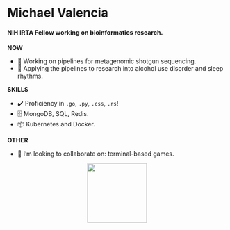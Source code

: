 # Michael Valencia

#### NIH IRTA Fellow working on bioinformatics research. 

<b> NOW </b>
- 🦠 Working on pipelines for metagenomic shotgun sequencing.
- 🥤 Applying the pipelines to research into alcohol use disorder and sleep rhythms.

<b> SKILLS </b>
- ✔️ Proficiency in `.go`, `.py`, `.css`, `.rs`!
- 🗄️ MongoDB, SQL, Redis.
- 📦 Kubernetes and Docker.

<b> OTHER </b>
- 👯 I’m looking to collaborate on: terminal-based games.

<div align="center">
<img height="137px"
src="https://github-readme-stats.vercel.app/api?username=mvee18&include_all_commits=true&hide_title=true&hide_border=false&show_icons=true&include_all_commits=true&count_private=true&line_height=21&&theme=tokyonight"
/>

<!--
**mvee18/mvee18** is a ✨ _special_ ✨ repository because its `README.md` (this file) appears on your GitHub profile.

Here are some ideas to get you started:

- 🔭 I’m currently working on ...
- 🌱 I’m currently learning ...
- 👯 I’m looking to collaborate on ...
- 🤔 I’m looking for help with ...
- 💬 Ask me about ...
- 📫 How to reach me: ...
- 😄 Pronouns: ...
- ⚡ Fun fact: ...
-->
